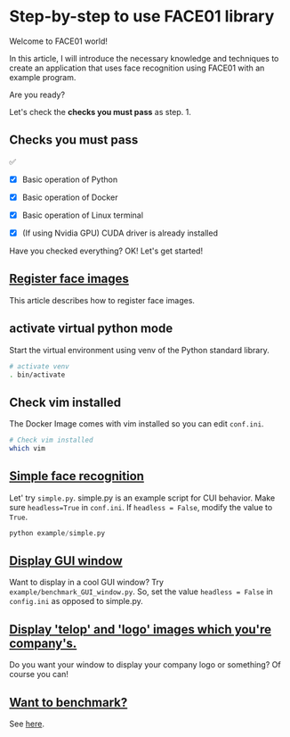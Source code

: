 # Step-by-step to use FACE01 library
Welcome to FACE01 world!

In this article, I will introduce the necessary knowledge and techniques to create an application that uses face recognition using FACE01 with an example program.

Are you ready?

Let's check the **checks you must pass** as step. 1.

## Checks you must pass
✅
- [x] Basic operation of Python
- [x] Basic operation of Docker
- [x] Basic operation of Linux terminal
- [x] (If using Nvidia GPU) CUDA driver is already installed


Have you checked everything?
OK! Let's get started!


## [Register face images](register_faces.md)
This article describes how to register face images.


## activate virtual python mode
Start the virtual environment using venv of the Python standard library.

```bash
# activate venv
. bin/activate
```

## Check vim installed
The Docker Image comes with vim installed so you can edit `conf.ini`.

```bash
# Check vim installed
which vim
```


## [Simple face recognition](simple.md)
Let' try `simple.py`.
simple.py is an example script for CUI behavior.
Make sure `headless=True` in `conf.ini`.
If `headless = False`, modify the value to `True`.

```python
python example/simple.py
```


## [Display GUI window](display_GUI_win.md)
Want to display in a cool GUI window?
Try `example/benchmark_GUI_window.py`.
So, set the value `headless = False` in `config.ini` as opposed to simple.py.


## [Display 'telop' and 'logo' images which you're company's.](ch_telop.md)
Do you want your window to display your company logo or something?
Of course you can!


## [Want to benchmark?](benchmark_CUI.md)
See [here](benchmark_CUI.md).